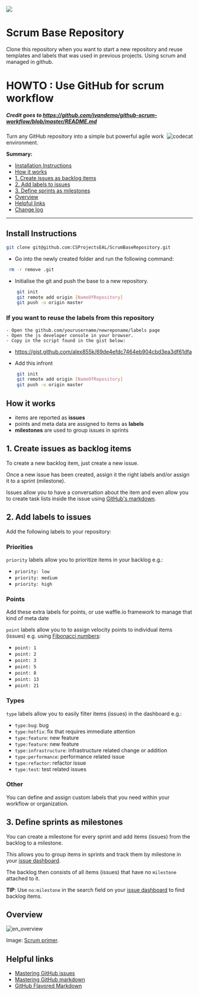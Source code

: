 <img src="https://img.shields.io/badge/waffle.io-dependency-yellowgreen.svg" />

# Scrum Base Repository

Clone this repository when you want to start a new repository and reuse templates and labels that was used in previous projects. Using scrum and managed in github.


# HOWTO : Use GitHub for scrum workflow

##### Credit goes to https://github.com/jvandemo/github-scrum-workflow/blob/master/README.md

<img src="https://cloud.githubusercontent.com/assets/1859381/5397698/9972fe22-815c-11e4-8be6-21e1d0d05849.jpg" alt="codecat" align="right">

Turn any GitHub repository into a simple but powerful agile work environment.

**Summary:**
+ [Installation Instructions](#install-instructions) 
+ [How it works](#how-it-works)
+ [1. Create issues as backlog items](#1-create-issues-as-backlog-items)
+ [2. Add labels to issues](#2-add-labels-to-issues)
+ [3. Define sprints as milestones](#3-define-sprints-as-milestones)
+ [Overview](#overview)
+ [Helpful links](#helpful-links)
+ [Change log](#change-log)

---

## Install Instructions

```sh
git clone git@github.com:CSProjectsEAL/ScrumBaseRepository.git
```

- Go into the newly created folder and run the following command:

```sh
 rm -r remove .git
```

- Initialise the git and push the base to a new repository.

```sh
	git init
	git remote add origin [NameOfRepository]
	git push -u origin master
```

### If you want to reuse the labels from this repository
	- Open the github.com/yourusername/newreponame/labels page
	- Open the js developer console in your browser. 
	- Copy in the script found in the gist below:

- https://gist.github.com/alex855k/69de4efdc7464eb904cbd3ea3df61dfa

- Add this infront

```sh
	git init
	git remote add origin [NameOfRepository]
	git push -u origin master
```

## How it works

- items are reported as **issues**
- points and meta data are assigned to items as **labels**
- **milestones** are used to group issues in sprints

## 1. Create issues as backlog items

To create a new backlog item, just create a new issue.

Once a new issue has been created, assign it the right labels and/or assign it to a sprint (milestone).

Issues allow you to have a conversation about the item and even allow you to create task lists inside the issue using [GitHub's markdown](https://guides.github.com/features/mastering-markdown/).

## 2. Add labels to issues

Add the following labels to your repository:

### Priorities

`priority` labels allow you to prioritize items in your backlog e.g.:

- `priority: low`
- `priority: medium`
- `priority: high`

### Points

Add these extra labels for points, or use waffle.io framework to manage that kind of meta date

`point` labels allow you to to assign velocity points to individual items (issues) e.g. using [Fibonacci numbers](http://en.wikipedia.org/wiki/Fibonacci_number):

- `point: 1`
- `point: 2`
- `point: 3`
- `point: 5`
- `point: 8`
- `point: 13`
- `point: 21`

### Types

`type` labels allow you to easily filter items (issues) in the dashboard e.g.:

- `type:bug`: bug
- `type:hotfix`: fix that requires immediate attention
- `type:feature`: new feature
- `type:feature`: new feature
- `type:infrastructure`: infrastructure related change or addition
- `type:performance`: performance related issue
- `type:refactor`: refactor issue
- `type:test`: test related issues

### Other

You can define and assign custom labels that you need within your workflow or organization.

## 3. Define sprints as milestones

You can create a milestone for every sprint and add items (issues) from the backlog to a milestone.

This allows you to group items in sprints and track them by milestone in your [issue dashboard](https://github.com/issues).

The backlog then consists of all items (issues) that have no `milestone` attached to it.

**TIP**: Use `no:milestone` in the search field on your [issue dashboard](https://github.com/issues) to find backlog items.

## Overview

![en_overview](https://cloud.githubusercontent.com/assets/1859381/5411950/c44c229e-8207-11e4-915f-d31ccd66c5bd.png)

Image: [Scrum primer](http://www.scrumprimer.org/overview).

## Helpful links

- [Mastering GitHub issues](https://guides.github.com/features/issues/)
- [Mastering GitHub markdown](https://guides.github.com/features/mastering-markdown/)
- [GitHub Flavored Markdown](https://help.github.com/articles/github-flavored-markdown/)
